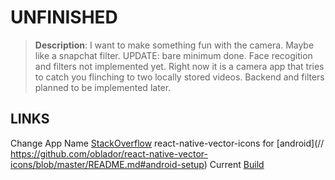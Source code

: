 # UNFINISHED

>**Description**: I want to make something fun with the camera. Maybe like a snapchat filter.
UPDATE: bare minimum done. Face recogition and filters not implemented yet. Right now it is a camera app that tries to catch you flinching to two locally stored videos. Backend and filters planned to be implemented later.

## LINKS
Change App Name [StackOverflow](https://stackoverflow.com/questions/34794679/change-app-name-in-react-native)
react-native-vector-icons for [android](// https://github.com/oblador/react-native-vector-icons/blob/master/README.md#android-setup)
Current [Build](https://drive.google.com/drive/folders/1HOV4TXsEq9Ghcs-i6hrB-IGjZOAKqpNf?usp=sharing)